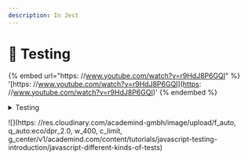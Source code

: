```yaml
---
description: In Jest
---
```


# 🧪 Testing

{% embed url="https:
//www.youtube.com/watch?v=r9HdJ8P6GQI" %}
'[https:
//www.youtube.com/watch?v=r9HdJ8P6GQI](https:
//www.youtube.com/watch?v=r9HdJ8P6GQI)'
{% endembed %}

<details>

<summary>Testing</summary>

So to sum it up, "testing" here really just means: Writing automated tests (i.e. code that runs your code) and defining expectations these tests/ code executions should meet.

Now that it's clear WHAT testing is, let's focus on the WHY.

Why would it be a good idea to write automated tests?

The answer is trivial: It speeds up development because you don't have to test everything manually after every change.

Additionally, it's less error-prone. When testing code manually, it's easy to overlook a certain scenario and therefore to overlook a bug.

Of course you can also write bad automated tests, you can forget an important scenario there, too. But over the lifespan of your project development, you'll very likely encounter issues and add respective tests.

Additionally, if you write tests, you're forced to think about your app and potential issues harder. You have to come up with clever tests that will fail if something important changes.

You are also forced to write cleaner, more modular code because the more spaghetti your code becomes, the harder it will be to test.

Less work, cleaner code, more thinking about your code - doesn't sound too bad, right?

When talking about "tests" or "automated tests" (I'll use these terms interchangeably), we can differentiate between three kind of tests:

- **Unit tests** that test one isolated unit/ piece of code (e.g. a function)
- **Integration tests** which test the combination of features (e.g. a function calling another function)
- **End-to-End (e2e) or UI tests** which test a full interaction path in your app (e.g. the signup process)

These kind of tests have a different level of complexity to write them and a different frequency with which you'll write them.

\# Unit tests Unit tests are the easiest tests to write because you have some input and can expect some result. There are no dependencies, no complex interactions.

Here's an example:

Consider this function which we use in our app - it'll take `name` and `age` as an input and return some text that contains these two parameters.

```typescript
const generateText = (name, age) => {
  return `${name} (${age} years old)`;
};
```

Here's a fitting unit test:

```
test('should output name and age', () => {

const text = generateText('Max', 29)
  expect(text).toBe('Max (29 years old)')
})
```

This test will check whether the `generateText` function does return the expected text.

If we now change the `generateText` function, let's say like this:

```typescript
const generateText = (name, age) => {
  return `${age} (${age} years old)`;
};
```

Then our test will fail. Because this function would return `'29 (29 years old)'` instead of `'Max (29 years old)'` .

I'll come back to where the `test` and `expect` functions are coming from!

For that reason, you should split your app into a lot of small modules which you can test individually. This will lead to cleaner code as a nice side-effect.

For the same reason, you'll also write a lot of unit tests in a project. It'll be your most common form of tests. If you test all the individual units of your app, chances are high that the app as a whole will also work.

Integration tests are a bit more complex than unit tests because you now have to deal with some dependencies (e.g. another function that gets called). These dependencies of course also have an impact on the result of your test, hence it's important to write "good" tests which allow you to understand what kind of effect leads to which result.

It's also important to unit-test the dependencies of your integration test as this will help you narrow down issues.

You could also think that integration tests are redundant if you got unit tests for everything.

But that's not the case. Here's an example (which you also see in the above video):

```
exports.checkAndGenerate = (name, age) => {
  if (!validateInput(name, true, false) || !validateInput(age, false, true)) {
    return false
  }
  return generateText(name, age)
}
```

Here's a fitting integration test:

```
test('should generate a valid text output', () => {

const text = checkAndGenerate('Max', 29)
  expect(text).toBe('Max (29 years old)')
})
```

There's no special syntax as you can see. It's a normal test. We just call it integration test because it tests something which does have dependencies.

The `checkAndGenerate` function returns the result of `generateText` in the end but before it does so, it also validates the input. It does all that by calling other functions - hence we got a dependency here.

On first look, you could think that this will only fail when either `validateInput` or `generateText` have a problem - which would of course be issues that should be detected by a unit test. So why should we test the `checkAndGenerate` function?

Well, here's the answer. Consider this change to the `checkAndGenerate` function:

```
exports.checkAndGenerate = (name, age) => {
  if (validateInput(name, true, false) || !validateInput(age, false, true)) {
    return false
  }
  return generateText(name, age)
}
```

What changed? I removed the `!` in front of the first `validateInput` call.

That will now break the logic of this function since we now handle the result of `validateInput` incorrectly. So neither `validateInput` nor `generateText` are broken and still `checkAndGenerate` would yield an invalid result.

That's why you need integration tests!

These kinds of tests simulate a certain user interaction flow with your app. This involves clicking, entering text etc.

And since it involves this, we need a browser. Actually all tests run in the browser but they'll not load up your app. They just need a browser JavaScript environment (i.e. essentially an empty browser window that's loaded up behind the scenes).

For end-to-end/ UI testing, we need a browser that loads our app though. And we need to be able to control that browser via code (so that we can program certain user interactions and simulate them).

There are tools for that and I'll dive into them in the next section.

First of all, let me show you what a test would look like:

```
test('should create an element with text and correct class', async () => {

const browser = await puppeteer.launch({
    headless: true,
  })

const page = await browser.newPage()
  await page.goto('localhost:3000/your-page')
  await page.click('input#name')
  await page.type('input#name', 'Anna')
  await page.click('input#age')
  await page.type('input#age', '28')
  await page.click('#btnAddUser')

const finalText = await page.$eval('.user-item', el => el.textContent)
  expect(finalText).toBe('Anna (28 years old)')
}, 10000)
```

You can see that we simply tell the browser what to do. And at the end, we can get access to the DOM elements and validate their state, values, CSS classes - whatever we want to do.

To run all the test code you saw above, we need certain tools.

Because the test code is **not** part of your app code!

We only write it to execute it during development, it will not be shipped together with your app code. It will never run in the browser of your application users. That's really important to understand!

Instead, we need some tools that allow us to execute our tests locally, define our expectations (and check them) and control the browser for e2e testing.

In short, we need three kinds of tools:

- A test runner that executes your tests (`test()`) and summarizes the results
- An assertion library (`expect()`) that allows you to define your expectations (and check them)
- An e2e testing tool, often you use a (headless) browser for this

The test runner executes your tests and summarizes the results in the terminal. [Mocha](https:
//mochajs.org) is very popular but [Jest](https:
//jestjs.io) really is the new star in the JavaScript testing scene.

The code above and the project shown in the video also use Jest. It's easy to use, well-documented and very powerful.

You can install Jest into your project (assuming you're using [npm](https:
//npmjs.com) for managing it) by running:

```
npm install --save-dev jest
```

You also need to be able to define your `expect` ations and check them. Assertion libraries like [Chai](https:
//www.chaijs.com) help you with that.

But here, we also can use Jest! And that's the cool thing about it. Besides being powerful and all that, it's also not just a test runner but test runner + assertion library combined. Another reason for its popularity.

For e2e-testing, [Selenium](https:
//www.seleniumhq.org) is pretty popular but [Puppeteer](https:
//pptr.dev) is even more popular.

Puppeteer is a headless version of the Google Chrome browser. And it's even developed by the Google Chrome team. It's meant to be used as a headless version of Chrome (though you can even run it with an UI attached) and it's great for automated testing.

Puppeteer - which I use in this article + video - can be installed with this command:

```
npm install --save-dev puppeteer
```

With the "WHAT", "WHY", tooling and kinds of tests explained - it's time to write tests, right?

You saw snippets above and you can see the full project in the video that you find at the top of the page.

Tests are really all about defining code that should be executed by the test runner and checked via the assertion library.

With Jest, you can define a new test with the `test` function. It's globally available when running Jest. Jest will automatically execute files that end with `.spec.js` or `.test.js` hence you should place your tests in there.

Example:

```typescript
// inside util.test.js - which should test functions defined in util.js

const { generateText } = require("./util");

test("should output name and age", () => {
  const text = generateText("Max", 29);
  expect(text).toBe("Max (29 years old)");
});
```

Here, we first of all import the functions we want to test. Jest supports these Node-style imports, it does **not** support ES module imports by default.

Thereafter, a test is defined via the `test` function.

As you can see, two arguments are passed to `test` . A description of the test which will show up in the test summary once you execute your tests. And an anonymous function that contains your test logic.

Inside the test logic/ code, you find the `expect` function.

This function is provided by the assertion library - Jest in our case.

The "expectable" object which you get then has a bunch of built-in methods that allow you to compare the result/ value you're checking with a result/ value you would have expected.

`toBe(5)` would check if a value is equal to `5` for example. But you can also check other things like:

- `toBeCalled` => Was a function executed during the test?
- `not.toBe(5)` => Is the value **not** 5?
- And much more, all to be found [here](https:
  //jestjs.io/docs/en/expect).

You can then execute your tests by running Jest, e.g. by adding a script to your `package.json` file:

```
"scripts": {
  "test": "jest"
},
```

After that, just run `npm test` to run all your tests and get the result in the same terminal.

It's also possible to run tests in watch mode so that they automatically re-run whenever you change something:

```
"scripts": {
  "test": "jest --watch"
},
```

The test runner will gather errors/ unexpected values and mark the test as failed as soon as at least one expectation in a test (you can have multiple ones) fails.

As you saw earlier in the article, there also is no syntactical difference between unit tests and integration tests.

For e2e-tests, the general approach of using `test` and `expect` also doesn't change. But we have some additional code in our tests since we use external tools (like Puppeteer) to control the browser:

```typescript
const puppeteer = require("puppeteer");

test("should create an element with text and correct class", async () => {
  const browser = await puppeteer.launch({
    headless: true,
  });

  const page = await browser.newPage();
  await page.goto("localhost:4000/your-page");
  await page.click("input#name");
  await page.type("input#name", "Anna");
  await page.click("input#age");
  await page.type("input#age", "28");
  await page.click("#btnAddUser");

  const finalText = await page.$eval(".user-item", (el) => el.textContent);
  expect(finalText).toBe("Anna (28 years old)");
}, 10000);
```

We launch a browser (that can be controlled via the test) with `puppeteer.launch` . This browser object can then be used to create new pages ( `newPage()` ), navigate to different URLs ( `goto()` ) and interact with the page (e.g. `click()` ).

Since all that code interacts with a real browser, we can then also use some built-in methods (e.g. `$eval` ) to evaluate DOM elements. In the example, we extract the `textContent` of a created element. At the end, `expect` is used again to check whether the created element has a valid text or not.

Now that you know what testing is about, how it works, which tools you need and how to write tests, it's time to dive in deeper.

There are more complex testing scenarios (e.g. async code, Http requests) that you'll be facing in your projects.

The [official docs](https:
//jestjs.io/docs/en/getting-started) and future content here on Academind should be helpful for mastering testing though.

</details>

!\[]\(https:
//res.cloudinary.com/academind-gmbh/image/upload/f_auto, q_auto:eco/dpr_2.0, w_400, c_limit, g_center/v1/academind.com/content/tutorials/javascript-testing-introduction/javascript-different-kinds-of-tests)
